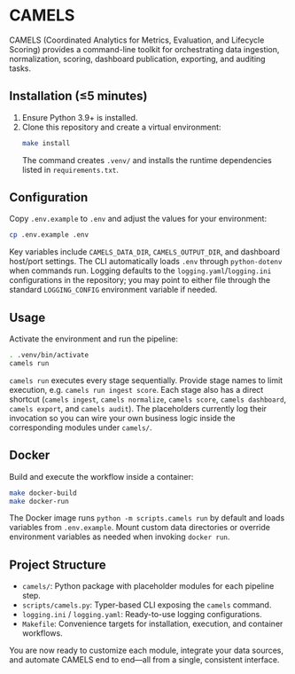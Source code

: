 # CAMELS

CAMELS (Coordinated Analytics for Metrics, Evaluation, and Lifecycle Scoring) provides a
command-line toolkit for orchestrating data ingestion, normalization, scoring, dashboard
publication, exporting, and auditing tasks.

## Installation (≤5 minutes)
1. Ensure Python 3.9+ is installed.
2. Clone this repository and create a virtual environment:
   ```bash
   make install
   ```
   The command creates `.venv/` and installs the runtime dependencies listed in
   `requirements.txt`.

## Configuration
Copy `.env.example` to `.env` and adjust the values for your environment:
```bash
cp .env.example .env
```
Key variables include `CAMELS_DATA_DIR`, `CAMELS_OUTPUT_DIR`, and dashboard host/port
settings. The CLI automatically loads `.env` through `python-dotenv` when commands run.
Logging defaults to the `logging.yaml`/`logging.ini` configurations in the repository; you
may point to either file through the standard `LOGGING_CONFIG` environment variable if
needed.

## Usage
Activate the environment and run the pipeline:
```bash
. .venv/bin/activate
camels run
```
`camels run` executes every stage sequentially. Provide stage names to limit execution,
e.g. `camels run ingest score`. Each stage also has a direct shortcut (`camels ingest`,
`camels normalize`, `camels score`, `camels dashboard`, `camels export`, and
`camels audit`). The placeholders currently log their invocation so you can wire your own
business logic inside the corresponding modules under `camels/`.

## Docker
Build and execute the workflow inside a container:
```bash
make docker-build
make docker-run
```
The Docker image runs `python -m scripts.camels run` by default and loads variables from
`.env.example`. Mount custom data directories or override environment variables as needed
when invoking `docker run`.

## Project Structure
- `camels/`: Python package with placeholder modules for each pipeline step.
- `scripts/camels.py`: Typer-based CLI exposing the `camels` command.
- `logging.ini` / `logging.yaml`: Ready-to-use logging configurations.
- `Makefile`: Convenience targets for installation, execution, and container workflows.

You are now ready to customize each module, integrate your data sources, and automate
CAMELS end to end—all from a single, consistent interface.
